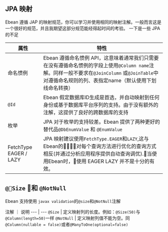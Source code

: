 ## JPA 映射

Ebean 遵循 JAP 的映射规范，你可以学习并使用相同的映射注解。一般而言这是一个很好的规范，并且我期望这部分规范能经得起时间的考验。
一下是一些 JPA的不足

属性 | 特性
--- | ---
命名惯例 | Ebean 遵循命名惯例 API，这意味着通常我们只需要在没有遵循命名惯例的字段上使用`@Column name`注解。同样一般不要求在`@JoinColumn` 或`@JoinTable`中对遵循命名规则的列、表指定name（默认使用下划线命名转换）
`@Id` | Ebean 假定数据库ID生成是首选，并自动映射到任何身份或基于数据库平台序列的支持。由于没有额外的注解，这提供了良好的跨数据库的支持
枚举 | JPA 对于枚举的支持较差。Ebean 提供了两种更好的替代品`@DbEnumValue` 和 `@EnumValue`
FetchType EAGER / LAZY | JPA 映射建议使用`FetchType.EAGER`和`LAZY`,这与Ebean的对每个查询方法进行优化的查询方式相反(并通过分析应用程序提供自动查询调优).当使用Ebean时，使用 EAGER LAZY 并不是十分的有效。

## `@Size` 和 `@NotNull`

Ebean 支持使用 `javax validation`的`@size`和`@NotNull`注解

注解 ｜ 说明
--- | ---
`@Size` | 定义映射列的长度。例如：`@Size(50)`与`@Column(length=50)`一样
`@NotNull` | 定义映射列值不能为空。同`@Column(nullable = false)`或者`@ManyToOne(optional=false)`
